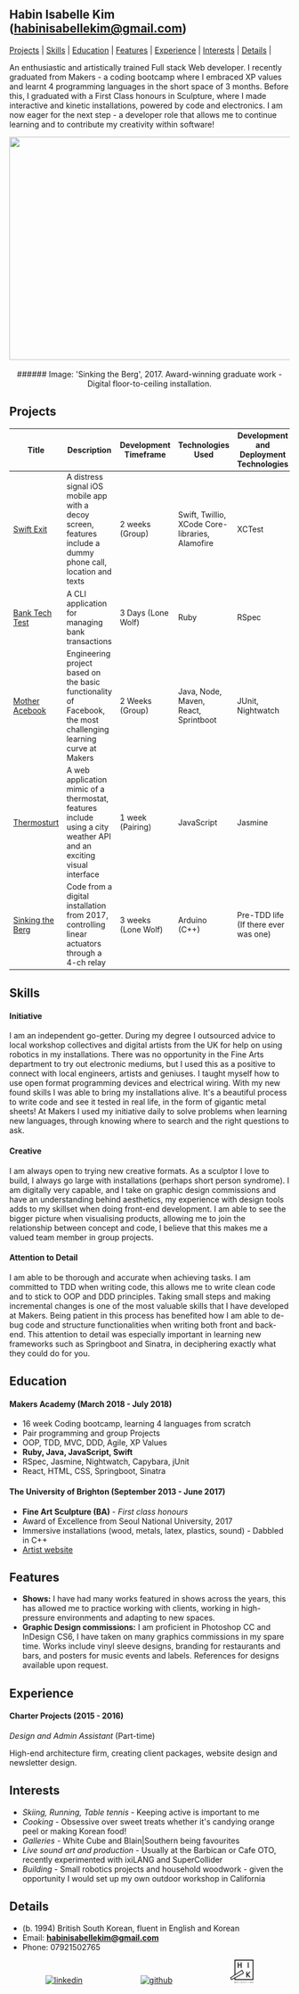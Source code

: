 ## Habin Isabelle Kim (habinisabellekim@gmail.com)

[Projects](#projects) | [Skills](#skills) | [Education](#education) | [Features](#features) | [Experience](#experience) | [Interests](#interests) | [Details](#details) |

An enthusiastic and artistically trained Full stack Web developer. I recently graduated from Makers - a coding bootcamp where I embraced XP values and learnt 4 programming languages in the short space of 3 months. Before this, I graduated with a First Class honours in Sculpture, where I made interactive and kinetic installations, powered by code and electronics. I am now eager for the next step - a developer role that allows me to continue learning and to contribute my creativity within software!

<p align="center">
<img src="https://github.com/habin-isa/CV/blob/master/Habin%20High%20res%20colour%20-16.jpg" width="600" height="400" />
</p>

<p align="center">
###### Image: 'Sinking the Berg', 2017. Award-winning graduate work - Digital floor-to-ceiling installation.
</p>

## Projects

| Title | Description | Development Timeframe | Technologies Used | Development and Deployment Technologies |
|--|--|--|--|--|
| [Swift Exit](https://github.com/habin-isa/Angelos) | A distress signal iOS mobile app with a decoy screen, features include a dummy phone call, location and texts | 2 weeks (Group) | Swift, Twillio, XCode Core-libraries, Alamofire | XCTest |
| [Bank Tech Test](https://github.com/habin-isa/bank_tech) | A CLI application for managing bank transactions | 3 Days (Lone Wolf) | Ruby | RSpec |
| [Mother Acebook](https://github.com/anderscodes/mother_acebook) | Engineering project based on the basic functionality of Facebook, the most challenging learning curve at Makers | 2 Weeks (Group)| Java, Node, Maven, React, Sprintboot | JUnit, Nightwatch |
|[Thermosturt](https://github.com/habin-isa/thermostat) | A web application mimic of a thermostat, features include using a city weather API and an exciting visual interface | 1 week (Pairing) | JavaScript | Jasmine |
|[Sinking the Berg](https://github.com/habin-isa/sinking_the_berg/tree/master) | Code from a digital installation from 2017, controlling linear actuators through a 4-ch relay | 3 weeks (Lone Wolf) | Arduino (C++) | Pre-TDD life (If there ever was one) |

## Skills


#### Initiative

I am an independent go-getter. During my degree I outsourced advice to local workshop collectives and digital artists from the UK for help on using robotics in my installations. There was no opportunity in the Fine Arts department to try out electronic mediums, but I used this as a positive to connect with local engineers, artists and geniuses. I taught myself how to use open format programming devices and electrical wiring. With my new found skills I was able to bring my installations alive. It's a beautiful process to write code and see it tested in real life, in the form of gigantic metal sheets! At Makers I used my initiative daily to solve problems when learning new languages, through knowing where to search and the right questions to ask.

#### Creative

I am always open to trying new creative formats. As a sculptor I love to build, I always go large with installations (perhaps short person syndrome). I am digitally very capable, and I take on graphic design commissions and have an understanding behind aesthetics, my experience with design tools adds to my skillset when doing front-end development. I am able to see the bigger picture when visualising products, allowing me to join the relationship between concept and code, I believe that this makes me a valued team member in group projects.

#### Attention to Detail

I am able to be thorough and accurate when achieving tasks. I am committed to TDD when writing code, this allows me to write clean code and to stick to OOP and DDD principles. Taking small steps and making incremental changes is one of the most valuable skills that I have developed at Makers. Being patient in this process has benefited how I am able to de-bug code and structure functionalities when writing both front and back-end. This attention to detail was especially important in learning new frameworks such as Springboot and Sinatra, in deciphering exactly what they could do for you.

## Education

#### Makers Academy (March 2018 - July 2018)

- 16 week Coding bootcamp, learning 4 languages from scratch
- Pair programming and group Projects
- OOP, TDD, MVC, DDD, Agile, XP Values
- **Ruby, Java, JavaScript, Swift**
- RSpec, Jasmine, Nightwatch, Capybara, jUnit
- React, HTML, CSS, Springboot, Sinatra

#### The University of Brighton (September 2013 - June 2017)

- **Fine Art Sculpture (BA)** - *First class honours*
- Award of Excellence from Seoul National University, 2017
- Immersive installations (wood, metals, latex, plastics, sound) - Dabbled in C++
- [Artist website](https://habin-isa.com)


## Features

- **Shows:**
  I have had many works featured in shows across the years, this has allowed me to practice working with clients, working in high-pressure environments and adapting to new spaces.
- **Graphic Design commissions:**
  I am proficient in Photoshop CC and InDesign CS6, I have taken on many graphics commissions in my spare time. Works include vinyl sleeve designs, branding for restaurants and bars, and posters for music events and labels. References for designs available upon request.

## Experience

#### Charter Projects (2015 - 2016)

*Design and Admin Assistant* (Part-time)

High-end architecture firm, creating client packages, website design and newsletter design.

## Interests

- *Skiing, Running, Table tennis* - Keeping active is important to me
- *Cooking* - Obsessive over sweet treats whether it's candying orange peel or making Korean food!
- *Galleries* - White Cube and Blain|Southern being favourites
- *Live sound art and production* - Usually at the Barbican or Cafe OTO, recently experimented with ixiLANG and SuperCollider
- *Building* - Small robotics projects and household woodwork - given the opportunity I would set up my own outdoor workshop in California

## Details

- (b. 1994) British South Korean, fluent in English and Korean
- Email: **habinisabellekim@gmail.com**
- Phone: 07921502765

<p align="center">
<a href="https://www.linkedin.com/in/habin-isa/"><img src="https://www.iconfinder.com/data/icons/free-social-icons/67/linkedin_circle_color-512.png" alt="linkedin" hspace="50" height="42" width="42"></a>
<a href="https://github.com/habin-isa"><img src="https://png.icons8.com/metro/1600/github.png" alt="github" hspace="50" height="42" width="42"></a>
<a href="https://habin-isa.com"><img src="https://github.com/habin-isa/CV/blob/master/HIK-logo.png" alt="artist" hspace="50" height="42" width="42"></a>
</p>
